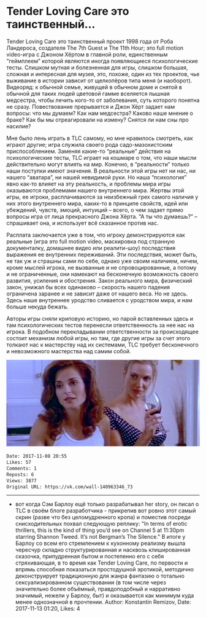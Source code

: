 # Tender Loving Care это таинственный...

Tender Loving Care это таинственный проект 1998 года от Роба Ландероса, создателя The 7th Guest и The 11th Hour; это full motion video-игра с Джоном Хёртом в главной роли, единственным “геймплеем” которой являются иногда появляющиеся психологические тесты. Слишком мутная и болезненная для игры, слишком большая, сложная и интересная для музея, это, похоже, один из тех проектов, чье выживание в истории зависит от щелкопёров типа меня (и наоборот). Видеоряд: к обычной семье, живущей в обычном доме и снятой в обычной для таких людей цветовой гамме вселяется пышная медсестра, чтобы лечить кого-то от заболевания, суть которого понятна не сразу. Повествование прерывается и Джон Хёрт задает нам вопросы: что мы думаем? Как нам медсестра? Каково наше мнение о браке? Как бы мы отреагировали на измену? Снятся ли нам сны про насилие?

Мне было лень играть в TLC самому, но мне нравилось смотреть, как играют другие; игра служила своего рода садо-мазохистским приспособлением. Заменяя какие-то “реальные” действия на психологические тесты, TLC играет на кошмаре о том, что наши мысли действительно могут влиять на мир. Конечно, в “реальности” только наши поступки имеют значения. В реальности этой игры нет ни нас, ни нашего “аватара”, ни нашей невидимой руки. Но наша “психология” явно как-то влияет на эту реальность, и проблемы мира игры оказываются проблемами нашего внутреннего мира. Жертвы этой игры, ее игроки, расплачиваются за неизбежный грех самого наличия у них этого внутреннего мира, каких-то в принципе свойств, идей или убеждений, чувств, эмоций, интуиций – всего, о чем задает прямо вопросы игра от лица прекрасного Джона Хёрта. “А ты что думаешь?” – спрашивает она, и использует всё сказанное против нас.

Расплата заключается уже в том, что игроку демонстрируются как реальные (игра это full motion video, маскировка под странную документалку, домашнее видео или реалити-шоу) последствия выражения ее внутренних переживаний. Эти последствия, может быть, не так уж и страшны сами по себе, однако уже своим наличием, ничем, кроме мыслей игрока, не вызванные и не спровоцированные, а потому и не ограниченные, они намекают на бесконечную возможность своего развития, усиления и обострения. Закон реального мира, физический закон, унижал бы всех одинаково – скорость нашего падения ограничена заранее и не зависит даже от нашего веса. Но не здесь. Здесь наше внутреннее уродство сливается с уродством мира, и нам больше некуда бежать.

Авторы игры сняли криповую историю, но парой вставленных здесь и там психологических тестов перенесли ответственность за нее нас на игрока. В подобном перекладывании ответственности за происходящее состоит механизм любой игры, но там, где другие игры за счет этого толкают нас к мастерству над их системами, TLC требует бесконечного и невозможного мастерства над самим собой.

![](attachments/456239062.jpg)

    Date: 2017-11-08 20:55
    Likes: 57
    Comments: 1
    Reposts: 6
    Views: 3877
    Original URL: https://vk.com/wall-140963346_73



--------------------

  * вот когда Сэм Барлоу ещё только разрабатывал her story, он писал о TLC в своём блоге разработчика - прикрепив вот ровно этот самый скрин (разве что без целомудренного кропа) и поместив посреди снисходительных похвал следующую реплику: "In terms of erotic thrillers, this is the kind of thing you’d see on Channel 5 at 11:30pm starring Shannon Tweed. It’s not Bergman’s The Silence." В итоге у Барлоу со всем его стремлением к кухонному реализму вышла чересчур складно структурированная и насквозь клишированная сказочка, припудренная бытом и постепенно его с себя стряхивающая, в то время как Tender Loving Care, по первости и впрямь способная показаться простодушной эротикой, методично деконструирует традиционную для жанра фантазию о тотально сексуализированном существовании (в том числе через значительно более объёмный, правдоподобный и нарративно значимый, нежели у Барлоу, быт) и оказывается как минимум куда менее однозначной в прочтении.
    Author: Konstantin Remizov, Date: 2017-11-13 01:20, Likes: 4

